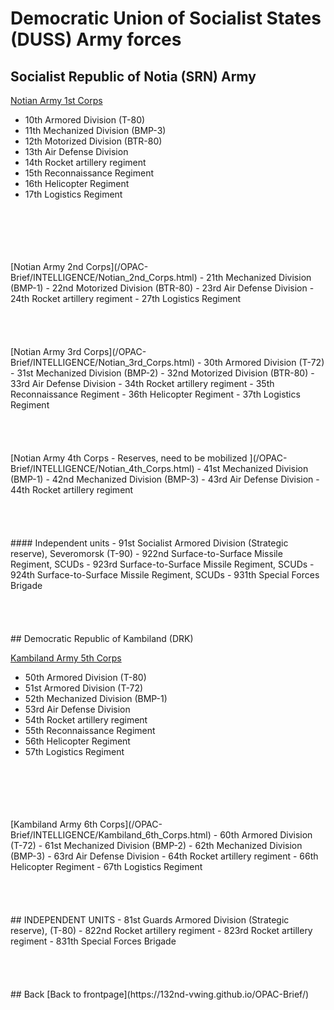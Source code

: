 # Democratic Union of Socialist States (DUSS) Army forces

## Socialist Republic of Notia (SRN) Army 
[Notian Army 1st Corps](/OPAC-Brief/INTELLIGENCE/Notian_1st_Corps.html)
- 10th Armored Division (T-80)
- 11th Mechanized Division (BMP-3)
- 12th Motorized Division (BTR-80)
- 13th Air Defense Division
- 14th Rocket artillery regiment
- 15th Reconnaissance Regiment
- 16th Helicopter Regiment
- 17th Logistics Regiment
<br>
<br>
<br>
<br>
<br>
[Notian Army 2nd Corps](/OPAC-Brief/INTELLIGENCE/Notian_2nd_Corps.html) 
- 21th Mechanized Division (BMP-1)
- 22nd Motorized Division (BTR-80)
- 23rd Air Defense Division
- 24th Rocket artillery regiment
- 27th Logistics Regiment

<br>
<br>
<br>
<br>
<br>
[Notian Army 3rd Corps](/OPAC-Brief/INTELLIGENCE/Notian_3rd_Corps.html) 
- 30th Armored Division (T-72)
- 31st Mechanized Division (BMP-2)
- 32nd Motorized Division (BTR-80)
- 33rd Air Defense Division
- 34th Rocket artillery regiment
- 35th Reconnaissance Regiment
- 36th Helicopter Regiment
- 37th Logistics Regiment
<br>
<br>
<br>
<br>
<br>
[Notian Army 4th Corps - Reserves, need to be mobilized ](/OPAC-Brief/INTELLIGENCE/Notian_4th_Corps.html) 
- 41st Mechanized Division (BMP-1)
- 42nd Mechanized Division (BMP-3)
- 43rd Air Defense Division
- 44th Rocket artillery regiment

<br>
<br>
<br>
<br>
<br>
#### Independent units
- 91st Socialist Armored Division (Strategic reserve), Severomorsk  (T-90)
- 922nd Surface-to-Surface Missile Regiment, SCUDs 
- 923rd Surface-to-Surface Missile Regiment, SCUDs  
- 924th Surface-to-Surface Missile Regiment, SCUDs  
- 931th Special Forces Brigade
<br>
<br>
<br>
<br>
<br>
## Democratic Republic of Kambiland (DRK) 

[Kambiland Army 5th Corps](/OPAC-Brief/INTELLIGENCE/Kambiland_5th_Corps.html) 
- 50th Armored Division (T-80)
- 51st Armored Division (T-72)
- 52th Mechanized Division (BMP-1)
- 53rd Air Defense Division
- 54th Rocket artillery regiment
- 55th Reconnaissance Regiment
- 56th Helicopter Regiment
- 57th Logistics Regiment
<br>
<br>
<br>
<br>
<br>
[Kambiland Army 6th Corps](/OPAC-Brief/INTELLIGENCE/Kambiland_6th_Corps.html) 
- 60th Armored Division (T-72)
- 61st Mechanized Division (BMP-2)
- 62th Mechanized Division (BMP-3)
- 63rd Air Defense Division
- 64th Rocket artillery regiment
- 66th Helicopter Regiment
- 67th Logistics Regiment
<br>
<br>
<br>
<br>
<br>
## INDEPENDENT UNITS
- 81st  Guards Armored Division (Strategic reserve),   (T-80)
- 822nd Rocket artillery regiment
- 823rd Rocket artillery regiment
- 831th Special Forces Brigade
<br>
<br>
<br>
<br>
<br>
## Back
[Back to frontpage](https://132nd-vwing.github.io/OPAC-Brief/)